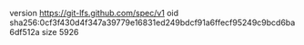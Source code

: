 version https://git-lfs.github.com/spec/v1
oid sha256:0cf3f430d4f347a39779e16831ed249bdcf91a6ffecf95249c9bcd6ba6df512a
size 5926
